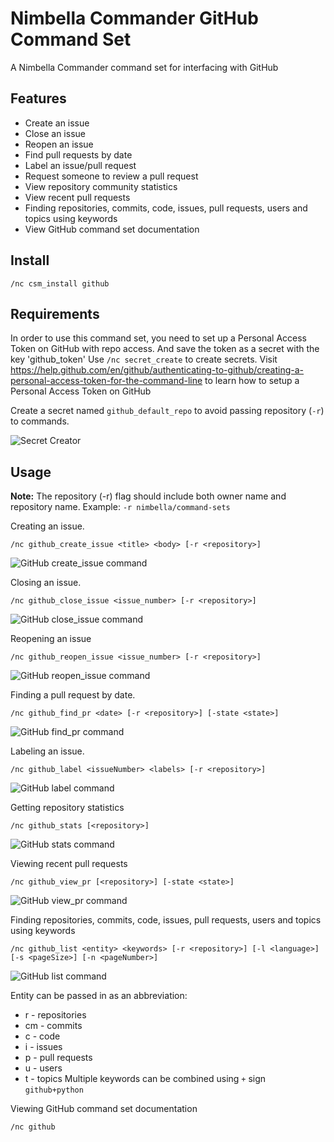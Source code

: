 # Nimbella Commander GitHub Command Set

A Nimbella Commander command set for interfacing with GitHub

## Features

- Create an issue
- Close an issue
- Reopen an issue
- Find pull requests by date
- Label an issue/pull request
- Request someone to review a pull request
- View repository community statistics
- View recent pull requests
- Finding repositories, commits, code, issues, pull requests, users and topics using keywords
- View GitHub command set documentation

## Install

```
/nc csm_install github
```

## Requirements

In order to use this command set, you need to set up a Personal Access Token on GitHub with repo access. And save the token as a secret with the key 'github_token'
Use `/nc secret_create` to create secrets.
Visit https://help.github.com/en/github/authenticating-to-github/creating-a-personal-access-token-for-the-command-line to learn how to setup a Personal Access Token on GitHub

Create a secret named `github_default_repo` to avoid passing repository (`-r`) to commands.

![Secret Creator](https://raw.githubusercontent.com/nimbella/command-sets/master/github/screenshots/secret_creator.png)

## Usage

**Note:** The repository (-r) flag should include both owner name and repository name. Example: `-r nimbella/command-sets`

Creating an issue.

```
/nc github_create_issue <title> <body> [-r <repository>]
```

![GitHub create_issue command](https://raw.githubusercontent.com/nimbella/command-sets/master/github/screenshots/create_issue.png)

Closing an issue.

```
/nc github_close_issue <issue_number> [-r <repository>]
```

![GitHub close_issue command](https://raw.githubusercontent.com/nimbella/command-sets/master/github/screenshots/close_issue.png)

Reopening an issue

```
/nc github_reopen_issue <issue_number> [-r <repository>]
```

![GitHub reopen_issue command](https://raw.githubusercontent.com/nimbella/command-sets/master/github/screenshots/reopen_issue.png)

Finding a pull request by date.

```
/nc github_find_pr <date> [-r <repository>] [-state <state>]
```

![GitHub find_pr command](https://raw.githubusercontent.com/nimbella/command-sets/master/github/screenshots/find_pr.png)

Labeling an issue.

```
/nc github_label <issueNumber> <labels> [-r <repository>]
```

![GitHub label command](https://raw.githubusercontent.com/nimbella/command-sets/master/github/screenshots/label.png)

Getting repository statistics

```
/nc github_stats [<repository>]
```

![GitHub stats command](https://raw.githubusercontent.com/nimbella/command-sets/master/github/screenshots/stats.png)

Viewing recent pull requests

```
/nc github_view_pr [<repository>] [-state <state>]
```

![GitHub view_pr command](https://raw.githubusercontent.com/nimbella/command-sets/master/github/screenshots/view_pr.png)

Finding repositories, commits, code, issues, pull requests, users and topics using keywords

```
/nc github_list <entity> <keywords> [-r <repository>] [-l <language>] [-s <pageSize>] [-n <pageNumber>]
```

![GitHub list command](https://raw.githubusercontent.com/nimbella/command-sets/master/github/screenshots/list.png)

Entity can be passed in as an abbreviation:

- r - repositories
- cm - commits
- c - code
- i - issues
- p - pull requests
- u - users
- t - topics
  Multiple keywords can be combined using `+` sign `github+python`

Viewing GitHub command set documentation

```
/nc github
```
